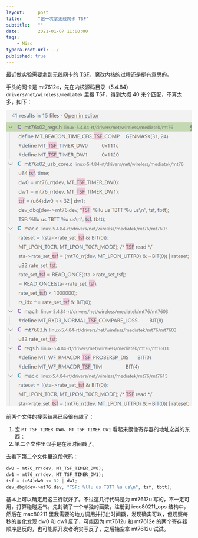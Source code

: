 ```yaml
---
layout:     post
title:      "记一次拿无线网卡 TSF"
subtitle:   ""
date:       2021-01-07 11:00:00
tags:
    - Misc
typora-root-url: ../
published: true
---
```


最近做实验需要拿到无线网卡的 [TSF](https://en.wikipedia.org/wiki/Timing_synchronization_function)，魔改内核的过程还是挺有意思的。

手头的网卡是 mt7612e，先在内核源码目录（5.4.84）`drivers/net/wireless/mediatek` 里搜 TSF，得到大概 40 来个匹配，不算太多，如下：

![search-result](/img/2021-01-07-linux-tsf/search-result.png)

前两个文件的搜索结果已经很有趣了：

1. 宏 `MT_TSF_TIMER_DW0`、`MT_TSF_TIMER_DW1` 看起来很像寄存器的地址之类的东西；
2. 第二个文件里似乎是在读时间戳了。

去看下第二个文件里这段代码：

```c
dw0 = mt76_rr(dev, MT_TSF_TIMER_DW0);
dw1 = mt76_rr(dev, MT_TSF_TIMER_DW1);
tsf = (u64)dw0 << 32 | dw1;
dev_dbg(dev->mt76.dev, "TSF: %llu us TBTT %u us\n", tsf, tbtt);
```

基本上可以确定用这三行就好了。不过这几行代码是为 mt7612u 写的，不一定可用，打算碰碰运气。先封装了一个单独的函数，注册到 ieee80211_ops 结构中，然后在 mac80211 里我需要的地方调用并打出时间戳，发现确实可以，但观察每秒的变化发现 dw0 和 dw1 反了，可能因为 mt7612u 和 mt7612e 的两个寄存器顺序是反的，也可能原开发者确实写反了，之后抽空拿 mt7612u 试试。

